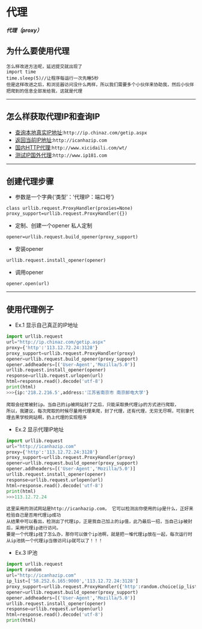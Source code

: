 # 代理
***代理（proxy）***
 
 
 
## 为什么要使用代理
```上一次我们理解了爬虫隐藏客户端请求头的策略，但是服务器也会作相应的反爬虫策略，比如计算提交的频率，如果频率超过，就不让你提交了，
怎么样改进方法呢，延迟提交就出现了
import time
time.sleep(5)//让程序每运行一次先睡5秒
但是这样改进之后，和浏览器访问没什么两样，所以我们需要多个小伙伴来协助我，然后小伙伴把爬到的信息全部发给我，这就是代理
```

***
## 怎么样获取代理IP和查询IP
* [查询本地真实IP地址](http://ip.chinaz.com/getip.aspx):`http://ip.chinaz.com/getip.aspx`
* [返回当前IP地址](http://icanhazip.com):`http://icanhazip.com`
* [国内HTTP代理](http://www.xicidaili.com/wt/):`http://www.xicidaili.com/wt/`
* [测试IP国外代理](http://www.ip181.com):`http://www.ip181.com`

***
## 创建代理步骤
* 参数是一个字典{‘类型’：‘代理IP：端口号’}
```
class urllib.request.ProxyHandler(proxies=None)
proxy_support=urllib.request.ProxyHandler({})
```
* 定制、创建一个opener 私人定制
```
opener=urllib.request.build_opener(proxy_support)
```
* 安装opener
```
urllib.request.install_opener(opener)
```
* 调用opener
```
opener.open(url)
```

***
## 使用代理例子
* Ex.1 显示自己真正的IP地址
```python
import urllib.request
url="http://ip.chinaz.com/getip.aspx"
proxy={'http':'113.12.72.24:3128'}
proxy_support=urllib.request.ProxyHandler(proxy)
opener=urllib.request.build_opener(proxy_support)
opener.addheaders=[('User-Agent','Mozilla/5.0')]
urllib.request.install_opener(opener)
response=urllib.request.urlopen(url)
html=response.read().decode('utf-8')
print(html)
>>>{ip:'218.2.216.5',address:'江苏省南京市 南京邮电大学'}
```
```
爬取会经常被封ip。当自己的ip被网站封了之后，只能采取换代理ip的方式进行爬取，
所以，我建议，每次爬取的时候尽量用代理来爬，封了代理，还有代理，无穷无尽啊，可别拿代理去黑学校网站啊，扔上代理的实现程序
```
* Ex.2 显示代理IP地址
```python
import urllib.request
url="http://icanhazip.com"
proxy={'http':'113.12.72.24:3128'}
proxy_support=urllib.request.ProxyHandler(proxy)
opener=urllib.request.build_opener(proxy_support)
opener.addheaders=[('User-Agent','Mozilla/5.0')]
urllib.request.install_opener(opener)
response=urllib.request.urlopen(url)
html=response.read().decode('utf-8')
print(html)
>>>113.12.72.24
```
```
这里采用的测试网站是http://icanhazip.com， 它可以检测出你使用的ip是什么，正好来检验自己是否用代理ip成功
从结果中可以看出，检测出了代理ip，正是我自己加上的ip值，此乃最后一招，当自己ip被封后，采用代理ip进行访问。
要是一个代理ip挂了怎么办，那你可以做个ip池啊，就是把一堆代理ip放在一起，每次运行时从ip池挑一个代理ip当做访问ip就可以了！！！
```
* Ex.3 IP池
```python
import urllib.request
import random
url="http://icanhazip.com"
ip_list=['58.252.6.165:9000','113.12.72.24:3128']
proxy_support=urllib.request.ProxyHandler({'http':random.choice(ip_list)})
opener=urllib.request.build_opener(proxy_support)
opener.addheaders=[('User-Agent','Mozilla/5.0')]
urllib.request.install_opener(opener)
response=urllib.request.urlopen(url)
html=response.read().decode('utf-8')
print(html)
```
